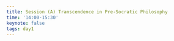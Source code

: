 ```yaml
---
title: Session (A) Transcendence in Pre-Socratic Philosophy  
time: '14:00-15:30'  
keynote: false  
tags: day1
---
```

